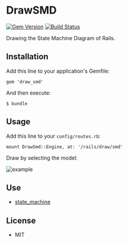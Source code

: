 # DrawSMD

[![Gem Version](https://badge.fury.io/rb/draw_smd.png)](https://rubygems.org/gems/draw_smd) [![Build Status](https://travis-ci.org/ogom/draw_smd.png?branch=master)](https://travis-ci.org/ogom/draw_smd)

Drawing the State Machine Diagram of Rails.

## Installation

Add this line to your application's Gemfile:

```
gem 'draw_smd'
```

And then execute:

```
$ bundle
```

## Usage

Add this line to your `config/routes.rb`:

```
mount DrawSmd::Engine, at: '/rails/draw/smd'
```

Draw by selecting the model:

![example](http://ogom.github.io/draw_smd/assets/img/example.png)

## Use

* [state_machine](https://github.com/pluginaweek/state_machine)

## License

* MIT
